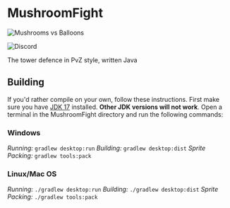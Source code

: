 # MushroomFight
![Mushrooms vs Balloons](https://img.itch.zone/aW1nLzE4NDU1MzA2LnBuZw==/original/HXhfGK.png)

![Discord](https://img.shields.io/discord/1305415490851835924?logo=discord&logoColor=white&label=Discord&labelColor=%235865F2)

The tower defence in PvZ style, written Java
## Building
If you'd rather compile on your own, follow these instructions. First make sure you have [JDK 17](https://www.oracle.com/java/technologies/javase/jdk17-archive-downloads.html) installed. **Other JDK versions will not work**. Open a terminal in the MushroomFight directory and run the following commands:
### Windows

_Running:_ `gradlew desktop:run`
_Building:_ `gradlew desktop:dist`
_Sprite Packing:_ `gradlew tools:pack`

### Linux/Mac OS

_Running:_ `./gradlew desktop:run`
_Building:_ `./gradlew desktop:dist`
_Sprite Packing:_ `./gradlew tools:pack`

